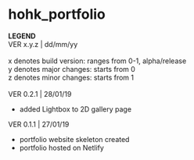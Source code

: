 # hohk_portfolio
  
__LEGEND__\
VER x.y.z | dd/mm/yy\
\
x denotes build version: ranges from 0-1, alpha/release\
y denotes major changes: starts from 0\
z denotes minor changes: starts from 1\
<br>
VER 0.2.1 | 28/01/19
- added Lightbox to 2D gallery page

VER 0.1.1 | 27/01/19
- portfolio website skeleton created
- portfolio hosted on Netlify
